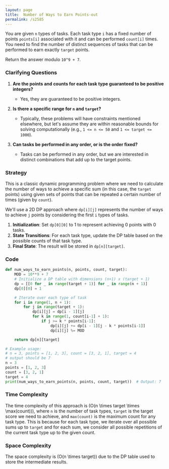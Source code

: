 ```yaml
---
layout: page
title:  Number of Ways to Earn Points-out
permalink: /s2585
---
```


You are given `n` types of tasks. Each task type `i` has a fixed number of points `points[i]` associated with it and can be performed `count[i]` times. You need to find the number of distinct sequences of tasks that can be performed to earn exactly `target` points.

Return the answer modulo `10^9 + 7`.

### Clarifying Questions

1. **Are the points and counts for each task type guaranteed to be positive integers?**
   - Yes, they are guaranteed to be positive integers.
   
2. **Is there a specific range for `n` and `target`?**
   - Typically, these problems will have constraints mentioned elsewhere, but let's assume they are within reasonable bounds for solving computationally (e.g., `1 <= n <= 50` and `1 <= target <= 1000`).

3. **Can tasks be performed in any order, or is the order fixed?**
   - Tasks can be performed in any order, but we are interested in distinct combinations that add up to the target points.

### Strategy

This is a classic dynamic programming problem where we need to calculate the number of ways to achieve a specific sum (in this case, the `target` points) using given sets of points that can be repeated a certain number of times (given by `count`).

We'll use a 2D DP approach where `dp[i][j]` represents the number of ways to achieve `j` points by considering the first `i` types of tasks. 

1. **Initialization**: Set `dp[0][0]` to 1 to represent achieving 0 points with 0 tasks.
2. **State Transitions**: For each task type, update the DP table based on the possible counts of that task type.
3. **Final State**: The result will be stored in `dp[n][target]`.

### Code

```python
def num_ways_to_earn_points(n, points, count, target):
    MOD = 10**9 + 7
    # Initialize a DP table with dimensions (n+1) x (target + 1)
    dp = [[0 for _ in range(target + 1)] for _ in range(n + 1)]
    dp[0][0] = 1

    # Iterate over each type of task
    for i in range(1, n + 1):
        for j in range(target + 1):
            dp[i][j] = dp[i - 1][j]
            for k in range(1, count[i-1] + 1):
                if j >= k * points[i-1]:
                    dp[i][j] += dp[i - 1][j - k * points[i-1]]
                    dp[i][j] %= MOD

    return dp[n][target]

# Example usage:
# n = 3, points = [1, 2, 3], count = [3, 2, 1], target = 4
# output should be 7
n = 3
points = [1, 2, 3]
count = [3, 2, 1]
target = 4
print(num_ways_to_earn_points(n, points, count, target))  # Output: 7
```

### Time Complexity

The time complexity of this approach is \(O(n \times target \times \max(count))\), where `n` is the number of task types, `target` is the target score we need to achieve, and `max(count)` is the maximum count for any task type. This is because for each task type, we iterate over all possible sums up to `target` and for each sum, we consider all possible repetitions of the current task type up to the given count.

### Space Complexity

The space complexity is \(O(n \times target)\) due to the DP table used to store the intermediate results.